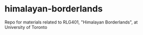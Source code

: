 # himalayan-borderlands
Repo for materials related to RLG401, "Himalayan Borderlands", at University of Toronto
